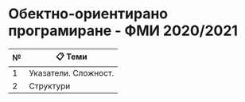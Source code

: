 # Обектно-ориентирано програмиране - ФМИ 2020/2021
 
|  №   | :clipboard: Теми |
| --- | --- |
| 1   | Указатели. Сложност.|
| 2   | Структури           |